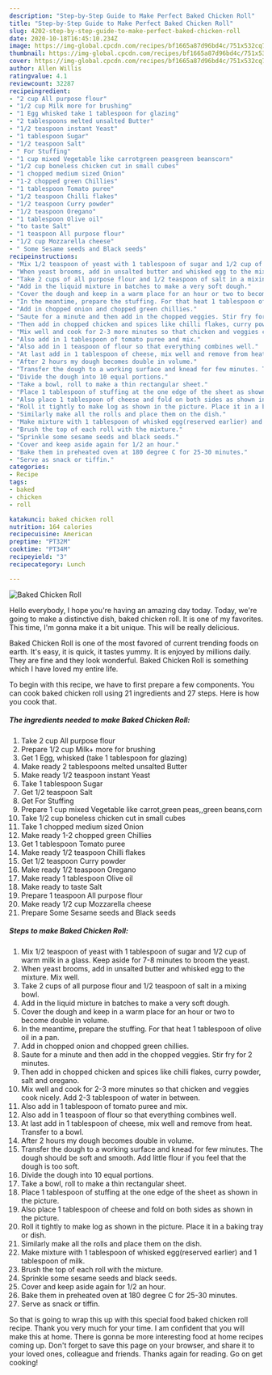 ```yaml
---
description: "Step-by-Step Guide to Make Perfect Baked Chicken Roll"
title: "Step-by-Step Guide to Make Perfect Baked Chicken Roll"
slug: 4202-step-by-step-guide-to-make-perfect-baked-chicken-roll
date: 2020-10-18T16:45:10.234Z
image: https://img-global.cpcdn.com/recipes/bf1665a87d96bd4c/751x532cq70/baked-chicken-roll-recipe-main-photo.jpg
thumbnail: https://img-global.cpcdn.com/recipes/bf1665a87d96bd4c/751x532cq70/baked-chicken-roll-recipe-main-photo.jpg
cover: https://img-global.cpcdn.com/recipes/bf1665a87d96bd4c/751x532cq70/baked-chicken-roll-recipe-main-photo.jpg
author: Allen Willis
ratingvalue: 4.1
reviewcount: 32287
recipeingredient:
- "2 cup All purpose flour"
- "1/2 cup Milk more for brushing"
- "1 Egg whisked take 1 tablespoon for glazing"
- "2 tablespoons melted unsalted Butter"
- "1/2 teaspoon instant Yeast"
- "1 tablespoon Sugar"
- "1/2 teaspoon Salt"
- " For Stuffing"
- "1 cup mixed Vegetable like carrotgreen peasgreen beanscorn"
- "1/2 cup boneless chicken cut in small cubes"
- "1 chopped medium sized Onion"
- "1-2 chopped green Chillies"
- "1 tablespoon Tomato puree"
- "1/2 teaspoon Chilli flakes"
- "1/2 teaspoon Curry powder"
- "1/2 teaspoon Oregano"
- "1 tablespoon Olive oil"
- "to taste Salt"
- "1 teaspoon All purpose flour"
- "1/2 cup Mozzarella cheese"
- " Some Sesame seeds and Black seeds"
recipeinstructions:
- "Mix 1/2 teaspoon of yeast with 1 tablespoon of sugar and 1/2 cup of warm milk in a glass. Keep aside for 7-8 minutes to broom the yeast."
- "When yeast brooms, add in unsalted butter and whisked egg to the mixture. Mix well."
- "Take 2 cups of all purpose flour and 1/2 teaspoon of salt in a mixing bowl."
- "Add in the liquid mixture in batches to make a very soft dough."
- "Cover the dough and keep in a warm place for an hour or two to become double in volume."
- "In the meantime, prepare the stuffing. For that heat 1 tablespoon of olive oil in a pan."
- "Add in chopped onion and chopped green chillies."
- "Saute for a minute and then add in the chopped veggies. Stir fry for 2 minutes."
- "Then add in chopped chicken and spices like chilli flakes, curry powder, salt and oregano."
- "Mix well and cook for 2-3 more minutes so that chicken and veggies cook nicely. Add 2-3 tablespoon of water in between."
- "Also add in 1 tablespoon of tomato puree and mix."
- "Also add in 1 teaspoon of flour so that everything combines well."
- "At last add in 1 tablespoon of cheese, mix well and remove from heat. Transfer to a bowl."
- "After 2 hours my dough becomes double in volume."
- "Transfer the dough to a working surface and knead for few minutes. The dough should be soft and smooth. Add little flour if you feel that the dough is too soft."
- "Divide the dough into 10 equal portions."
- "Take a bowl, roll to make a thin rectangular sheet."
- "Place 1 tablespoon of stuffing at the one edge of the sheet as shown in the picture."
- "Also place 1 tablespoon of cheese and fold on both sides as shown in the picture."
- "Roll it tightly to make log as shown in the picture. Place it in a baking tray or dish."
- "Similarly make all the rolls and place them on the dish."
- "Make mixture with 1 tablespoon of whisked egg(reserved earlier) and 1 tablespoon of milk."
- "Brush the top of each roll with the mixture."
- "Sprinkle some sesame seeds and black seeds."
- "Cover and keep aside again for 1/2 an hour."
- "Bake them in preheated oven at 180 degree C for 25-30 minutes."
- "Serve as snack or tiffin."
categories:
- Recipe
tags:
- baked
- chicken
- roll

katakunci: baked chicken roll 
nutrition: 164 calories
recipecuisine: American
preptime: "PT32M"
cooktime: "PT34M"
recipeyield: "3"
recipecategory: Lunch

---
```



![Baked Chicken Roll](https://img-global.cpcdn.com/recipes/bf1665a87d96bd4c/751x532cq70/baked-chicken-roll-recipe-main-photo.jpg)

Hello everybody, I hope you're having an amazing day today. Today, we're going to make a distinctive dish, baked chicken roll. It is one of my favorites. This time, I'm gonna make it a bit unique. This will be really delicious.

Baked Chicken Roll is one of the most favored of current trending foods on earth. It's easy, it is quick, it tastes yummy. It is enjoyed by millions daily. They are fine and they look wonderful. Baked Chicken Roll is something which I have loved my entire life.




To begin with this recipe, we have to first prepare a few components. You can cook baked chicken roll using 21 ingredients and 27 steps. Here is how you cook that.

<!--inarticleads1-->

##### The ingredients needed to make Baked Chicken Roll:

1. Take 2 cup All purpose flour
1. Prepare 1/2 cup Milk+ more for brushing
1. Get 1 Egg, whisked (take 1 tablespoon for glazing)
1. Make ready 2 tablespoons melted unsalted Butter
1. Make ready 1/2 teaspoon instant Yeast
1. Take 1 tablespoon Sugar
1. Get 1/2 teaspoon Salt
1. Get  For Stuffing
1. Prepare 1 cup mixed Vegetable like carrot,green peas,,green beans,corn
1. Take 1/2 cup boneless chicken cut in small cubes
1. Take 1 chopped medium sized Onion
1. Make ready 1-2 chopped green Chillies
1. Get 1 tablespoon Tomato puree
1. Make ready 1/2 teaspoon Chilli flakes
1. Get 1/2 teaspoon Curry powder
1. Make ready 1/2 teaspoon Oregano
1. Make ready 1 tablespoon Olive oil
1. Make ready to taste Salt
1. Prepare 1 teaspoon All purpose flour
1. Make ready 1/2 cup Mozzarella cheese
1. Prepare  Some Sesame seeds and Black seeds




<!--inarticleads2-->

##### Steps to make Baked Chicken Roll:

1. Mix 1/2 teaspoon of yeast with 1 tablespoon of sugar and 1/2 cup of warm milk in a glass. Keep aside for 7-8 minutes to broom the yeast.
1. When yeast brooms, add in unsalted butter and whisked egg to the mixture. Mix well.
1. Take 2 cups of all purpose flour and 1/2 teaspoon of salt in a mixing bowl.
1. Add in the liquid mixture in batches to make a very soft dough.
1. Cover the dough and keep in a warm place for an hour or two to become double in volume.
1. In the meantime, prepare the stuffing. For that heat 1 tablespoon of olive oil in a pan.
1. Add in chopped onion and chopped green chillies.
1. Saute for a minute and then add in the chopped veggies. Stir fry for 2 minutes.
1. Then add in chopped chicken and spices like chilli flakes, curry powder, salt and oregano.
1. Mix well and cook for 2-3 more minutes so that chicken and veggies cook nicely. Add 2-3 tablespoon of water in between.
1. Also add in 1 tablespoon of tomato puree and mix.
1. Also add in 1 teaspoon of flour so that everything combines well.
1. At last add in 1 tablespoon of cheese, mix well and remove from heat. Transfer to a bowl.
1. After 2 hours my dough becomes double in volume.
1. Transfer the dough to a working surface and knead for few minutes. The dough should be soft and smooth. Add little flour if you feel that the dough is too soft.
1. Divide the dough into 10 equal portions.
1. Take a bowl, roll to make a thin rectangular sheet.
1. Place 1 tablespoon of stuffing at the one edge of the sheet as shown in the picture.
1. Also place 1 tablespoon of cheese and fold on both sides as shown in the picture.
1. Roll it tightly to make log as shown in the picture. Place it in a baking tray or dish.
1. Similarly make all the rolls and place them on the dish.
1. Make mixture with 1 tablespoon of whisked egg(reserved earlier) and 1 tablespoon of milk.
1. Brush the top of each roll with the mixture.
1. Sprinkle some sesame seeds and black seeds.
1. Cover and keep aside again for 1/2 an hour.
1. Bake them in preheated oven at 180 degree C for 25-30 minutes.
1. Serve as snack or tiffin.




So that is going to wrap this up with this special food baked chicken roll recipe. Thank you very much for your time. I am confident that you will make this at home. There is gonna be more interesting food at home recipes coming up. Don't forget to save this page on your browser, and share it to your loved ones, colleague and friends. Thanks again for reading. Go on get cooking!
